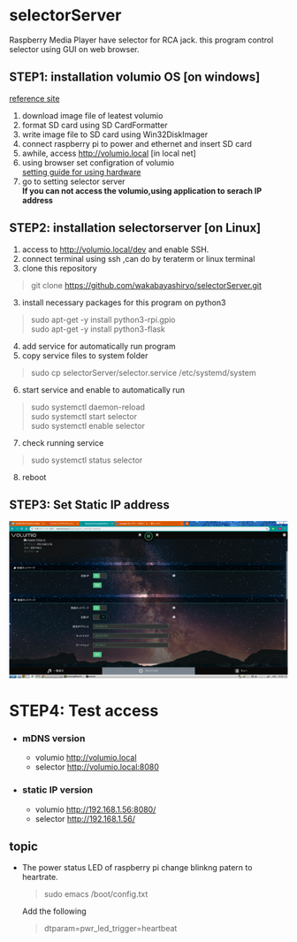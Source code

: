 # selectorServer

Raspberry Media Player have selector for RCA jack.
this program control selector using GUI on web browser.
## STEP1: installation volumio OS [on windows]
[reference site](https://itdecoboconikki.com/2017/02/10/2017volumio-2041install/)
1. download image file of leatest volumio   
2. format SD card using SD CardFormatter    
3. write image file to SD card using Win32DiskImager   
4. connect raspberry pi to power and ethernet and insert SD card
5. awhile, access http://volumio.local [in local net]
6. using browser set configration of volumio   
[setting guide for using hardware](http://www.raspberrypiwiki.com/index.php/File:RPI-HIFI-DAC-manual-en.pdf)
7. go to setting selector server    
**If you can not access the volumio,using application to serach IP address**

## STEP2: installation selectorserver [on Linux]
1. access to http://volumio.local/dev and enable SSH.
1. connect terminal using ssh ,can do by teraterm or linux terminal
2. clone this repository 
> git clone https://github.com/wakabayashiryo/selectorServer.git
3. install necessary packages for this program on python3
> sudo apt-get -y install python3-rpi.gpio   
> sudo apt-get -y install python3-flask
4. add service for automatically run program
5. copy service files to system folder
> sudo cp selectorServer/selector.service /etc/systemd/system
6. start service and enable to automatically run
> sudo systemctl daemon-reload   
> sudo systemctl start selector   
> sudo systemctl enable selector   
7. check running service
> sudo systemctl status selector
8. reboot

## STEP3: Set Static IP address
![network configrations](./staticIP.png)

# STEP4: Test access
- ### mDNS version
    - volumio http://volumio.local   
    - selector http://volumio.local:8080

- ### static IP version

    - volumio http://192.168.1.56:8080/   
    - selector http://192.168.1.56/   
   
## topic

- The power status LED of raspberry pi change blinkng patern to heartrate.

    > sudo emacs /boot/config.txt 

    Add the following   

    > dtparam=pwr_led_trigger=heartbeat
